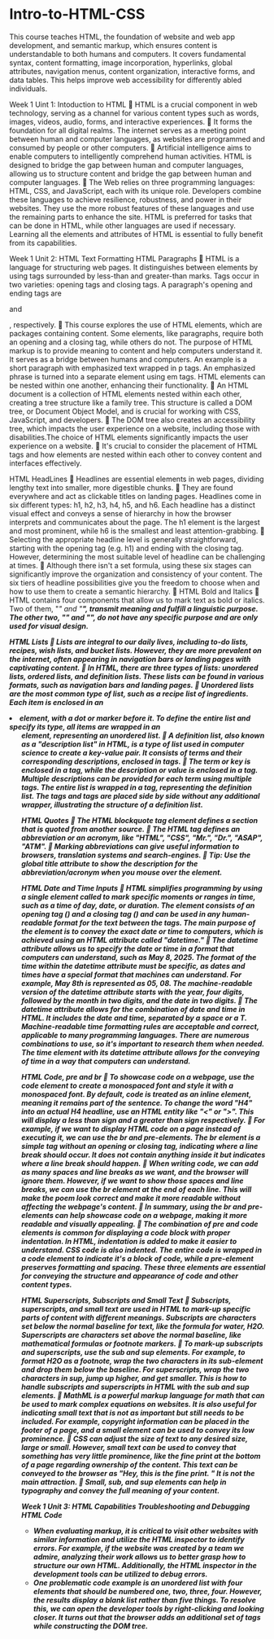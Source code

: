 # Intro-to-HTML-CSS
This course teaches HTML, the foundation of website and web app development, and semantic markup, which ensures content is understandable to both humans and computers. It covers fundamental syntax, content formatting, image incorporation, hyperlinks, global attributes, navigation menus, content organization, interactive forms, and data tables. This helps improve web accessibility for differently abled individuals.

Week 1 Uint 1: Intoduction to HTML
	HTML is a crucial component in web technology, serving as a channel for various content types such as words, images, videos, audio, forms, and interactive experiences. 
	It forms the foundation for all digital realms. The internet serves as a meeting point between human and computer languages, as websites are programmed and consumed by people or other computers. 
	Artificial intelligence aims to enable computers to intelligently comprehend human activities. HTML is designed to bridge the gap between human and computer languages, allowing us to structure content and bridge the gap between human and computer languages.
	The Web relies on three programming languages: HTML, CSS, and JavaScript, each with its unique role. Developers combine these languages to achieve resilience, robustness, and power in their websites. They use the more robust features of these languages and use the remaining parts to enhance the site. HTML is preferred for tasks that can be done in HTML, while other languages are used if necessary. Learning all the elements and attributes of HTML is essential to fully benefit from its capabilities.

Week 1 Unit 2: HTML Text Formatting
HTML Paragraphs 
	HTML is a language for structuring web pages. It distinguishes between elements by using tags surrounded by less-than and greater-than marks. Tags occur in two varieties: opening tags and closing tags. A paragraph's opening and ending tags are <p> and </p>, respectively.
	This course explores the use of HTML elements, which are packages containing content. Some elements, like paragraphs, require both an opening and a closing tag, while others do not. The purpose of HTML markup is to provide meaning to content and help computers understand it. It serves as a bridge between humans and computers. An example is a short paragraph with emphasized text wrapped in p tags. An emphasized phrase is turned into a separate element using em tags. HTML elements can be nested within one another, enhancing their functionality.
	An HTML document is a collection of HTML elements nested within each other, creating a tree structure like a family tree. This structure is called a DOM tree, or Document Object Model, and is crucial for working with CSS, JavaScript, and developers. 
	The DOM tree also creates an accessibility tree, which impacts the user experience on a website, including those with disabilities.The choice of HTML elements significantly impacts the user experience on a website.
	It's crucial to consider the placement of HTML tags and how elements are nested within each other to convey content and interfaces effectively.

HTML HeadLines
	Headlines are essential elements in web pages, dividing lengthy text into smaller, more digestible chunks. 
	They are found everywhere and act as clickable titles on landing pages. Headlines come in six different types: h1, h2, h3, h4, h5, and h6. Each headline has a distinct visual effect and conveys a sense of hierarchy in how the browser interprets and communicates about the page. The h1 element is the largest and most prominent, while h6 is the smallest and least attention-grabbing.
	Selecting the appropriate headline level is generally straightforward, starting with the opening tag (e.g. h1) and ending with the closing tag. However, determining the most suitable level of headline can be challenging at times.
	Although there isn't a set formula, using these six stages can significantly improve the organization and consistency of your content. The six tiers of headline possibilities give you the freedom to choose when and how to use them to create a semantic hierarchy.
	HTML Bold and Italics
	HTML contains four components that allow us to mark text as bold or italics. Two of them, "<em>" and "<strong>", transmit meaning and fulfill a linguistic purpose. The other two, "<i>" and "<b>", do not have any specific purpose and are only used for visual design.

HTML Lists
	Lists are integral to our daily lives, including to-do lists, recipes, wish lists, and bucket lists. However, they are more prevalent on the internet, often appearing in navigation bars or landing pages with captivating content. 
	In HTML, there are three types of lists: unordered lists, ordered lists, and definition lists. These lists can be found in various formats, such as navigation bars and landing pages.
	Unordered lists are the most common type of list, such as a recipe list of ingredients. Each item is enclosed in an <li> element, with a dot or marker before it. To define the entire list and specify its type, all items are wrapped in an <ul> element, representing an unordered list.
	A definition list, also known as a "description list" in HTML, is a type of list used in computer science to create a key-value pair. It consists of terms and their corresponding descriptions, enclosed in tags. 
	The term or key is enclosed in a tag, while the description or value is enclosed in a tag. Multiple descriptions can be provided for each term using multiple tags. The entire list is wrapped in a tag, representing the definition list. The tags and tags are placed side by side without any additional wrapper, illustrating the structure of a definition list.
  
HTML Quotes
	The HTML blockquote tag element defines a section that is quoted from another source.
	The HTML <abbr> tag defines an abbreviation or an acronym, like "HTML", "CSS", "Mr.", "Dr.", "ASAP", "ATM".
	Marking abbreviations can give useful information to browsers, translation systems and search-engines.
	Tip: Use the global title attribute to show the description for the abbreviation/acronym when you mouse over the element.

HTML Date and Time Inputs
	HTML simplifies programming by using a single element called <time> to mark specific moments or ranges in time, such as a time of day, date, or duration. The <time> element consists of an opening tag (<time>) and a closing tag (</time>) and can be used in any human-readable format for the text between the tags. The main purpose of the <time> element is to convey the exact date or time to computers, which is achieved using an HTML attribute called "datetime."
	The datetime attribute allows us to specify the date or time in a format that computers can understand, such as <time datetime="2025-05-08">May 8, 2025</time>. The format of the time within the datetime attribute must be specific, as dates and times have a special format that machines can understand. For example, May 8th is represented as 05, 08. The machine-readable version of the datetime attribute starts with the year, four digits, followed by the month in two digits, and the date in two digits.
	The datetime attribute allows for the combination of date and time in HTML. It includes the date and time, separated by a space or a T. Machine-readable time formatting rules are acceptable and correct, applicable to many programming languages. There are numerous combinations to use, so it's important to research them when needed. The time element with its datetime attribute allows for the conveying of time in a way that computers can understand.

HTML Code, pre and br
	To showcase code on a webpage, use the code element to create a monospaced font and style it with a monospaced font. By default, code is treated as an inline element, meaning it remains part of the sentence. To change the word "H4" into an actual H4 headline, use an HTML entity like "&lt;" or "&gt;". This will display a less than sign and a greater than sign respectively.
	For example, if we want to display HTML code on a page instead of executing it, we can use the br and pre-elements. The br element is a simple tag without an opening or closing tag, indicating where a line break should occur. It does not contain anything inside it but indicates where a line break should happen.
	When writing code, we can add as many spaces and line breaks as we want, and the browser will ignore them. However, if we want to show those spaces and line breaks, we can use the br element at the end of each line. This will make the poem look correct and make it more readable without affecting the webpage's content.
	In summary, using the br and pre-elements can help showcase code on a webpage, making it more readable and visually appealing.
	The combination of pre and code elements is common for displaying a code block with proper indentation. In HTML, indentation is added to make it easier to understand. CSS code is also indented. The entire code is wrapped in a code element to indicate it's a block of code, while a pre-element preserves formatting and spacing. These three elements are essential for conveying the structure and appearance of code and other content types.


HTML Superscripts, Subscripts and Small Text
	Subscripts, superscripts, and small text are used in HTML to mark-up specific parts of content with different meanings. Subscripts are characters set below the normal baseline for text, like the formula for water, H2O. Superscripts are characters set above the normal baseline, like mathematical formulas or footnote markers.
	To mark-up subscripts and superscripts, use the sub and sup elements. For example, to format H2O as a footnote, wrap the two characters in its sub-element and drop them below the baseline. For superscripts, wrap the two characters in sup, jump up higher, and get smaller. This is how to handle subscripts and superscripts in HTML with the sub and sup elements.
	MathML is a powerful markup language for math that can be used to mark complex equations on websites. It is also useful for indicating small text that is not as important but still needs to be included. For example, copyright information can be placed in the footer of a page, and a small element can be used to convey its low prominence.
	CSS can adjust the size of text to any desired size, large or small. However, small text can be used to convey that something has very little prominence, like the fine print at the bottom of a page regarding ownership of the content. This text can be conveyed to the browser as "Hey, this is the fine print. " It is not the main attraction. 
	Small, sub, and sup elements can help in typography and convey the full meaning of your content.

Week 1 Unit 3: HTML Capabilities
Troubleshooting and Debugging HTML Code
- When evaluating markup, it is critical to visit other websites with similar information and utilize the HTML inspector to identify errors. For example, if the 
  website was created by a team we admire, analyzing their work allows us to better grasp how to structure our own HTML. Additionally, the HTML inspector in the 
  development tools can be utilized to debug errors.
- One problematic code example is an unordered list with four elements that should be numbered one, two, three, four. However, the results display a blank list rather 
  than five things. To resolve this, we can open the developer tools by right-clicking and looking closer. It turns out that the browser adds an additional set of 
  tags while constructing the DOM tree.
  

